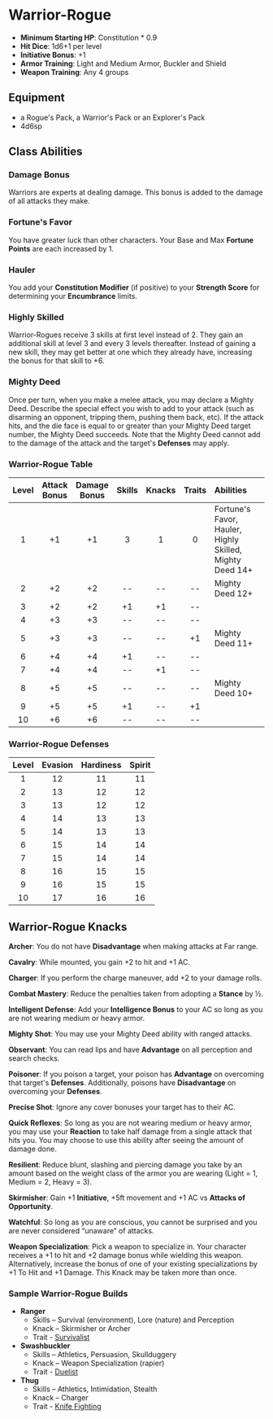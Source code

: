 # Warrior-Rogue

- **Minimum Starting HP**: Constitution * 0.9
- **Hit Dice**: 1d6+1 per level
- **Initiative Bonus**: +1
- **Armor Training**: Light and Medium Armor, Buckler and Shield
- **Weapon Training**: Any 4 groups

## Equipment
- a Rogue's Pack, a Warrior's Pack or an Explorer's Pack
- 4d6sp

## Class Abilities

### Damage Bonus
Warriors are experts at dealing damage. This bonus is added to the damage of all attacks they make.

### Fortune's Favor
You have greater luck than other characters.  Your Base and Max **Fortune Points** are each increased by 1.

### Hauler
You add your **Constitution Modifier** (if positive) to your **Strength Score** for determining your **Encumbrance** limits.

### Highly Skilled
Warrior-Rogues receive 3 skills at first level instead of 2.  They gain an additional skill at level 3 and every 3 levels thereafter.  Instead of gaining a new skill, they may get better at one which they already have, increasing the bonus for that skill to +6.

### Mighty Deed
Once per turn, when you make a melee attack, you may declare a Mighty Deed.  Describe the special effect you wish to add to your attack (such as disarming an opponent, tripping them, pushing them back, etc).  If the attack hits, and the die face is equal to or greater than your Mighty Deed target number, the Mighty Deed succeeds.  Note that the Mighty Deed cannot add to the damage of the attack and the target's **Defenses** may apply.

### Warrior-Rogue Table
| Level | Attack<br/>Bonus | Damage<br/>Bonus | Skills | Knacks | Traits | Abilities |
|:---:|:---:|:---:|:---:|:---:|:---:|:---|
|  1 | +1 | +1 |  3 |  1 |  0 | Fortune's Favor, Hauler, Highly Skilled, Mighty Deed 14+ |
|  2 | +2 | +2 | -- | -- | -- | Mighty Deed 12+ |
|  3 | +2 | +2 | +1 | +1 | -- |  |
|  4 | +3 | +3 | -- | -- | -- |  |
|  5 | +3 | +3 | -- | -- | +1 | Mighty Deed 11+ |
|  6 | +4 | +4 | +1 | -- | -- |  |
|  7 | +4 | +4 | -- | +1 | -- |  |
|  8 | +5 | +5 | -- | -- | -- | Mighty Deed 10+ |
|  9 | +5 | +5 | +1 | -- | +1 |  |
| 10 | +6 | +6 | -- | -- | -- |  |

### Warrior-Rogue Defenses
| Level | Evasion | Hardiness | Spirit |
|:-----:|:-------:|:---------:|:------:|
|   1   |    12   |     11    |   11   |
|   2   |    13   |     12    |   12   |
|   3   |    13   |     12    |   12   |
|   4   |    14   |     13    |   13   |
|   5   |    14   |     13    |   13   |
|   6   |    15   |     14    |   14   |
|   7   |    15   |     14    |   14   |
|   8   |    16   |     15    |   15   |
|   9   |    16   |     15    |   15   |
|  10   |    17   |     16    |   16   |

## Warrior-Rogue Knacks

**Archer**: You do not have **Disadvantage** when making attacks at Far range.

**Cavalry**: While mounted, you gain +2 to hit and +1 AC.

**Charger**: If you perform the charge maneuver, add +2 to your damage rolls.

**Combat Mastery**: Reduce the penalties taken from adopting a **Stance** by ½.

**Intelligent Defense**: Add your **Intelligence Bonus** to your AC so long as you are not wearing medium or heavy armor.

**Mighty Shot**: You may use your Mighty Deed ability with ranged attacks.

**Observant**: You can read lips and have **Advantage** on all perception and search checks.

**Poisoner**: If you poison a target, your poison has **Advantage** on overcoming that target's **Defenses**.  Additionally, poisons have **Disadvantage** on overcoming your **Defenses**.

**Precise Shot**: Ignore any cover bonuses your target has to their AC.

**Quick Reflexes**: So long as you are not wearing medium or heavy armor, you may use your **Reaction** to take half damage from a single attack that hits you.  You may choose to use this ability after seeing the amount of damage done.

**Resilient**: Reduce blunt, slashing and piercing damage you take by an amount based on the weight class of the armor you are wearing (Light = 1, Medium = 2, Heavy = 3).

**Skirmisher**: Gain +1 **Initiative**, +5ft movement and +1 AC vs **Attacks of Opportunity**.

**Watchful**: So long as you are conscious, you cannot be surprised and you are never considered “unaware” of attacks.

**Weapon Specialization**: Pick a weapon to specialize in.  Your character receives a +1 to hit and +2 damage bonus while wielding this weapon.  Alternatively, increase the bonus of one of your existing specializations by +1 To Hit and +1 Damage.  This Knack may be taken more than once.

### Sample Warrior-Rogue Builds
- **Ranger** 
	- Skills – Survival (environment), Lore (nature) and Perception
	- Knack – Skirmisher or Archer
	- Trait - [Survivalist](Traits.md#survivalist)
- **Swashbuckler** 
	- Skills – Athletics, Persuasion, Skullduggery
	- Knack – Weapon Specialization (rapier)
	- Trait - [Duelist](Traits.md#duelist)
- **Thug** 
	- Skills – Athletics, Intimidation, Stealth
	- Knack – Charger
	- Trait - [Knife Fighting](Traits.md#knife-fighting)


